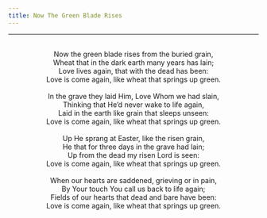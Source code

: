 ```yaml
---
title: Now The Green Blade Rises
---
```


---
<center>
<br/>
Now the green blade rises from the buried grain,<br/>
Wheat that in the dark earth many years has lain;<br/>
Love lives again, that with the dead has been:<br/>
Love is come again, like wheat that springs up green.<br/>
<br/>
In the grave they laid Him, Love Whom we had slain,<br/>
Thinking that He’d never wake to life again,<br/>
Laid in the earth like grain that sleeps unseen:<br/>
Love is come again, like wheat that springs up green.<br/>
<br/>
Up He sprang at Easter, like the risen grain,<br/>
He that for three days in the grave had lain;<br/>
Up from the dead my risen Lord is seen:<br/>
Love is come again, like wheat that springs up green.<br/>
<br/>
When our hearts are saddened, grieving or in pain,<br/>
By Your touch You call us back to life again;<br/>
Fields of our hearts that dead and bare have been:<br/>
Love is come again, like wheat that springs up green.<br/>

</center>